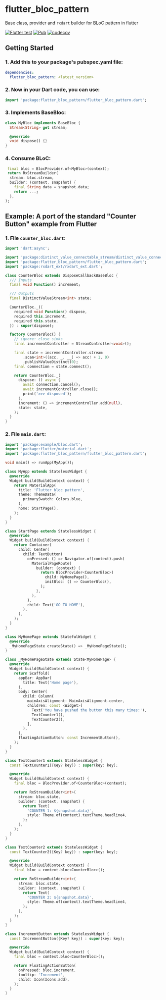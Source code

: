 # flutter_bloc_pattern

Base class, provider and `rxdart` builder for BLoC pattern in flutter


[![Flutter test](https://github.com/hoc081098/flutter_bloc_pattern/workflows/Flutter%20test/badge.svg)](https://github.com/hoc081098/flutter_bloc_pattern/actions)
[![Pub](https://img.shields.io/pub/v/flutter_bloc_pattern.svg)](https://pub.dev/packages/flutter_bloc_pattern)
[![codecov](https://codecov.io/gh/hoc081098/flutter_bloc_pattern/branch/master/graph/badge.svg?token=yhrC5lmOqu)](https://codecov.io/gh/hoc081098/flutter_bloc_pattern)

## Getting Started

### 1. Add this to your package's pubspec.yaml file:

```yaml
dependencies:
  flutter_bloc_pattern: <latest_version>
```

### 2. Now in your Dart code, you can use:

```dart
import 'package:flutter_bloc_pattern/flutter_bloc_pattern.dart';
```

### 3. Implements BaseBloc:
```dart
class MyBloc implements BaseBloc {
  Stream<String> get stream;

  @override
  void dispose() {}
}
```

### 4. Consume BLoC:
```dart
 final bloc = BlocProvider.of<MyBloc>(context);
 return RxStreamBuilder(
  stream: bloc.stream,
  builder: (context, snapshot) {
    final String data = snapshot.data;
    return ...;
  },
);
```

## Example: A port of the standard "Counter Button" example from Flutter

### 1. File `counter_bloc.dart`:
```dart
import 'dart:async';

import 'package:distinct_value_connectable_stream/distinct_value_connectable_stream.dart';
import 'package:flutter_bloc_pattern/flutter_bloc_pattern.dart';
import 'package:rxdart_ext/rxdart_ext.dart';

class CounterBloc extends DisposeCallbackBaseBloc {
  /// Inputs
  final void Function() increment;

  /// Outputs
  final DistinctValueStream<int> state;

  CounterBloc._({
    required void Function() dispose,
    required this.increment,
    required this.state,
  }) : super(dispose);

  factory CounterBloc() {
    // ignore: close_sinks
    final incrementController = StreamController<void>();

    final state = incrementController.stream
        .scan<int>((acc, _, __) => acc! + 1, 0)
        .publishValueDistinct(0);
    final connection = state.connect();

    return CounterBloc._(
      dispose: () async {
        await connection.cancel();
        await incrementController.close();
        print('>>> disposed');
      },
      increment: () => incrementController.add(null),
      state: state,
    );
  }
}

```

### 2. File `main.dart`:
```dart
import 'package:example/bloc.dart';
import 'package:flutter/material.dart';
import 'package:flutter_bloc_pattern/flutter_bloc_pattern.dart';

void main() => runApp(MyApp());

class MyApp extends StatelessWidget {
  @override
  Widget build(BuildContext context) {
    return MaterialApp(
      title: 'Flutter bloc pattern',
      theme: ThemeData(
        primarySwatch: Colors.blue,
      ),
      home: StartPage(),
    );
  }
}

class StartPage extends StatelessWidget {
  @override
  Widget build(BuildContext context) {
    return Container(
      child: Center(
        child: TextButton(
          onPressed: () => Navigator.of(context).push(
            MaterialPageRoute(
              builder: (context) {
                return BlocProvider<CounterBloc>(
                  child: MyHomePage(),
                  initBloc: () => CounterBloc(),
                );
              },
            ),
          ),
          child: Text('GO TO HOME'),
        ),
      ),
    );
  }
}

class MyHomePage extends StatefulWidget {
  @override
  _MyHomePageState createState() => _MyHomePageState();
}

class _MyHomePageState extends State<MyHomePage> {
  @override
  Widget build(BuildContext context) {
    return Scaffold(
      appBar: AppBar(
        title: Text('Home page'),
      ),
      body: Center(
        child: Column(
          mainAxisAlignment: MainAxisAlignment.center,
          children: const <Widget>[
            Text('You have pushed the button this many times:'),
            TextCounter1(),
            TextCounter2(),
          ],
        ),
      ),
      floatingActionButton: const IncrementButton(),
    );
  }
}

class TextCounter1 extends StatelessWidget {
  const TextCounter1({Key? key}) : super(key: key);

  @override
  Widget build(BuildContext context) {
    final bloc = BlocProvider.of<CounterBloc>(context);

    return RxStreamBuilder<int>(
      stream: bloc.state,
      builder: (context, snapshot) {
        return Text(
          'COUNTER 1: ${snapshot.data}',
          style: Theme.of(context).textTheme.headline4,
        );
      },
    );
  }
}

class TextCounter2 extends StatelessWidget {
  const TextCounter2({Key? key}) : super(key: key);

  @override
  Widget build(BuildContext context) {
    final bloc = context.bloc<CounterBloc>();

    return RxStreamBuilder<int>(
      stream: bloc.state,
      builder: (context, snapshot) {
        return Text(
          'COUNTER 2: ${snapshot.data}',
          style: Theme.of(context).textTheme.headline4,
        );
      },
    );
  }
}

class IncrementButton extends StatelessWidget {
  const IncrementButton({Key? key}) : super(key: key);

  @override
  Widget build(BuildContext context) {
    final bloc = context.bloc<CounterBloc>();

    return FloatingActionButton(
      onPressed: bloc.increment,
      tooltip: 'Increment',
      child: Icon(Icons.add),
    );
  }
}
```
